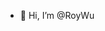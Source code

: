 - 👋 Hi, I’m @RoyWu

<!---
RoyWuAtDunqian/RoyWuAtDunqian is a ✨ special ✨ repository because its `README.md` (this file) appears on your GitHub profile.
You can click the Preview link to take a look at your changes.
--->

